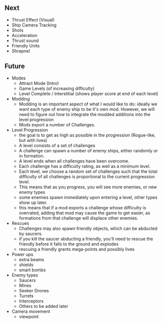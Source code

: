## Next

- Thrust Effect (Visual)
- Ship Camera Tracking
- Shots
- Acceleration
- Thrust sound
- Friendly Units
- Shrapnel

## Future

- Modes
  - Attract Mode (Intro)
  - Game Levels (of increasing difficulty)
  - Level Complete / Interstitial (shows player score at end of each level)
- Modding
  - Modding is an important aspect of what I would like to do: ideally we want each type of enemy
    ship to be it's own mod. However, we will need to figure out how to integrate the modded
    additions into the level progression
  - Mods export a number of Challenges.
- Level Progression
  - the goal is to get as high as possible in the progression (Rogue-like, but with lives)
  - A level consists of a set of challenges
  - A challenge can spawn a number of enemy ships, either randomly or in formation.
  - A level ends when all challenges have been overcome.
  - Each challenge has a difficulty rating, as well as a minimum level.
  - Each level, we choose a random set of challenges such that the total difficulty of all
    challenges is proportional to the current progression level.
  - This means that as you progress, you will see more enemies, or new enemy types
  - some enemies spawn immediately upon entering a level, other types show up later.
  - this means that if a mod exports a challenge whose difficulty is overrated, adding that mod may
    cause the game to get easier, as formations from that challenge will displace other enemies.
- Rescues
  - Challenges may also spawn friendly objects, which can be abducted by saucers.
  - if you kill the saucer abducting a friendly, you'll need to rescue the friendly before it
    falls to the ground and explodes
  - rescuing a friendly grants mega-points and possibly lives
- Power ups
  - extra beams
  - shields
  - smart bombs
- Enemy types
  - Saucers
  - Mines
  - Seeker Drones
  - Turrets
  - Interceptors
  - Others to be added later
- Camera movement
  - viewpoint
